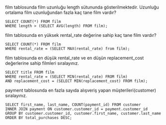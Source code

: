 film tablosunda film uzunluğu length sütununda gösterilmektedir. Uzunluğu ortalama film uzunluğundan fazla kaç tane film vardır?
 
 	SELECT COUNT(*) FROM film
	WHERE length > (SELECT AVG(length) FROM film);

film tablosunda en yüksek rental_rate değerine sahip kaç tane film vardır?

	SELECT COUNT(*) FROM film
	WHERE rental_rate = (SELECT MAX(rental_rate) from film);

film tablosunda en düşük rental_rate ve en düşün replacement_cost değerlerine sahip filmleri sıralayınız.

	SELECT title FROM film
	WHERE rental_rate = (SELECT MIN(rental_rate) FROM film)
	AND replacement_cost = (SELECT MIN(replacement_cost) FROM film);

payment tablosunda en fazla sayıda alışveriş yapan müşterileri(customer) sıralayınız.

	SELECT first_name, last_name, COUNT(payment_id) FROM customer
	INNER JOIN payment ON customer.customer_id = payment.customer_id
	GROUP BY customer.customer_id, customer.first_name, customer.last_name
	ORDER BY total_purchases DESC;
